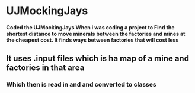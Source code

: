 # UJMockingJays
#### Coded the UJMockingJays When i was coding a project to Find the shortest distance to move minerals between the factories and mines at the cheapest cost. It finds ways between factories that will cost less
## It uses .input files which is ha map of a mine and factories in that area
### Which then is read in and and converted to classes
